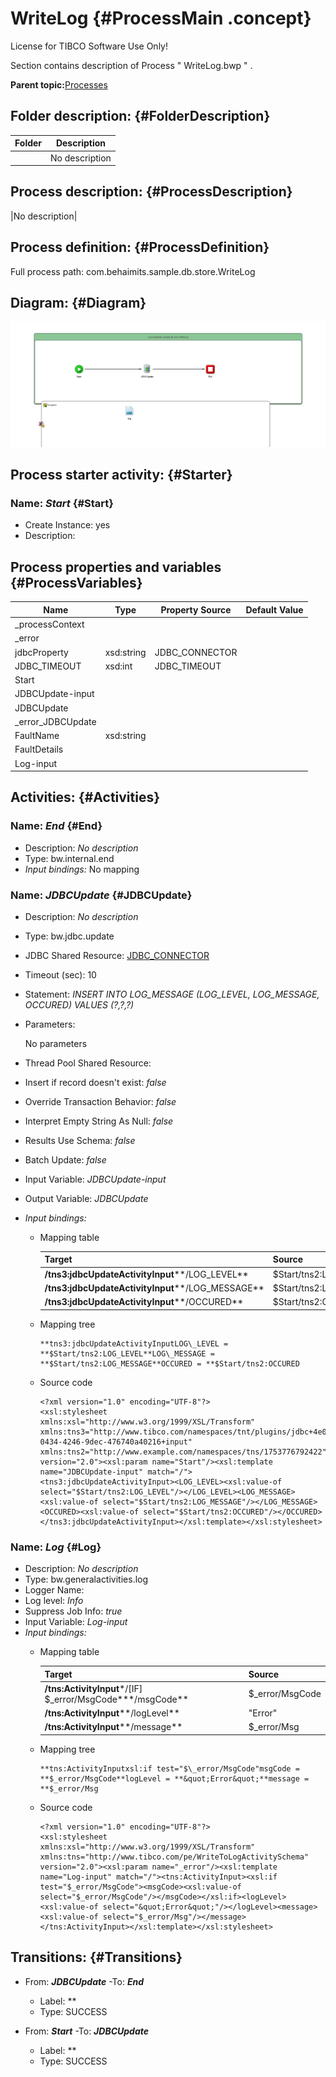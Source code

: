 # WriteLog {#ProcessMain .concept}

License for TIBCO Software Use Only!

Section contains description of Process " WriteLog.bwp " .

**Parent topic:**[Processes](../../../../../../../../projects/com.behaimits.sample.http.requestor/common/process.md)

## Folder description: {#FolderDescription}

|Folder|Description|
|------|-----------|
| |No description|

## Process description: {#ProcessDescription}

|No description|

## Process definition: {#ProcessDefinition}

Full process path: com.behaimits.sample.db.store.WriteLog

## Diagram: {#Diagram}

![](WriteLog.bwp.png)

## Process starter activity: {#Starter}

### Name: ***Start*** {#Start}

-   Create Instance: yes
-   Description:

## Process properties and variables {#ProcessVariables}

|Name|Type|Property Source|Default Value|
|----|----|---------------|-------------|
|\_processContext| | | |
|\_error| | | |
|jdbcProperty|xsd:string|JDBC\_CONNECTOR| |
|JDBC\_TIMEOUT|xsd:int|JDBC\_TIMEOUT| |
|Start| | | |
|JDBCUpdate-input| | | |
|JDBCUpdate| | | |
|\_error\_JDBCUpdate| | | |
|FaultName|xsd:string| | |
|FaultDetails| | | |
|Log-input| | | |

## Activities: {#Activities}

### Name: ***End*** {#End}

-   Description: *No description*
-   Type: bw.internal.end
-   *Input bindings:* No mapping

### Name: ***JDBCUpdate*** {#JDBCUpdate}

-   Description: *No description*
-   Type: bw.jdbc.update
-   JDBC Shared Resource: [JDBC\_CONNECTOR](#default:%20com.behaimits.sample.http.requestor.JDBCConnectionResource,%20UnixProfile:%20com.behaimits.sample.http.requestor.JDBCConnectionResource,%20WindowsProfile:%20com.behaimits.sample.http.requestor.JDBCConnectionResource,)
-   Timeout \(sec\): 10
-   Statement: *INSERT INTO LOG\_MESSAGE \(LOG\_LEVEL, LOG\_MESSAGE, OCCURED\) VALUES \(?,?,?\)*
-   Parameters:

    No parameters

-   Thread Pool Shared Resource:
-   Insert if record doesn't exist: *false*
-   Override Transaction Behavior: *false*
-   Interpret Empty String As Null: *false*
-   Results Use Schema: *false*
-   Batch Update: *false*
-   Input Variable: *JDBCUpdate-input*
-   Output Variable: *JDBCUpdate*
-   *Input bindings:*
    -   Mapping table

        |Target|Source|
        |------|------|
        |**/tns3:jdbcUpdateActivityInput****/LOG\_LEVEL**|$Start/tns2:LOG\_LEVEL|
        |**/tns3:jdbcUpdateActivityInput****/LOG\_MESSAGE**|$Start/tns2:LOG\_MESSAGE|
        |**/tns3:jdbcUpdateActivityInput****/OCCURED**|$Start/tns2:OCCURED|

    -   Mapping tree

        ```
        **tns3:jdbcUpdateActivityInputLOG\_LEVEL = **$Start/tns2:LOG_LEVEL**LOG\_MESSAGE = **$Start/tns2:LOG_MESSAGE**OCCURED = **$Start/tns2:OCCURED
        ```

    -   Source code

        ```
        <?xml version="1.0" encoding="UTF-8"?>
        <xsl:stylesheet xmlns:xsl="http://www.w3.org/1999/XSL/Transform" xmlns:tns3="http://www.tibco.com/namespaces/tnt/plugins/jdbc+4e0c5b48-0434-4246-9dec-476740a40216+input" xmlns:tns2="http://www.example.com/namespaces/tns/1753776792422" version="2.0"><xsl:param name="Start"/><xsl:template name="JDBCUpdate-input" match="/"><tns3:jdbcUpdateActivityInput><LOG_LEVEL><xsl:value-of select="$Start/tns2:LOG_LEVEL"/></LOG_LEVEL><LOG_MESSAGE><xsl:value-of select="$Start/tns2:LOG_MESSAGE"/></LOG_MESSAGE><OCCURED><xsl:value-of select="$Start/tns2:OCCURED"/></OCCURED></tns3:jdbcUpdateActivityInput></xsl:template></xsl:stylesheet>
        ```


### Name: ***Log*** {#Log}

-   Description: *No description*
-   Type: bw.generalactivities.log
-   Logger Name:
-   Log level: *Info*
-   Suppress Job Info: *true*
-   Input Variable: *Log-input*
-   *Input bindings:*
    -   Mapping table

        |Target|Source|
        |------|------|
        |**/tns:ActivityInput***/\[IF\] $\_error/MsgCode***/msgCode**|$\_error/MsgCode|
        |**/tns:ActivityInput****/logLevel**|"Error"|
        |**/tns:ActivityInput****/message**|$\_error/Msg|

    -   Mapping tree

        ```
        **tns:ActivityInputxsl:if test="$\_error/MsgCode"msgCode = **$_error/MsgCode**logLevel = **&quot;Error&quot;**message = **$_error/Msg
        ```

    -   Source code

        ```
        <?xml version="1.0" encoding="UTF-8"?>
        <xsl:stylesheet xmlns:xsl="http://www.w3.org/1999/XSL/Transform" xmlns:tns="http://www.tibco.com/pe/WriteToLogActivitySchema" version="2.0"><xsl:param name="_error"/><xsl:template name="Log-input" match="/"><tns:ActivityInput><xsl:if test="$_error/MsgCode"><msgCode><xsl:value-of select="$_error/MsgCode"/></msgCode></xsl:if><logLevel><xsl:value-of select="&quot;Error&quot;"/></logLevel><message><xsl:value-of select="$_error/Msg"/></message></tns:ActivityInput></xsl:template></xsl:stylesheet>
        ```


## Transitions: {#Transitions}

-   From: ***JDBCUpdate*** -To: ***End***
    -   Label: **
    -   Type: SUCCESS

-   From: ***Start*** -To: ***JDBCUpdate***
    -   Label: **
    -   Type: SUCCESS

